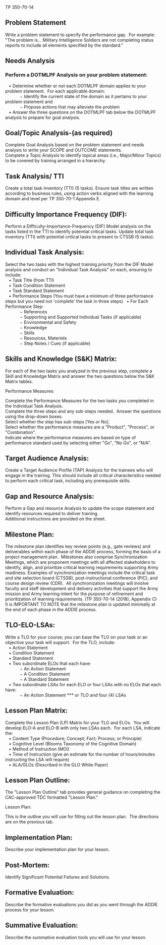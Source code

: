  TP 350-70-14

## Problem Statement

Write a problem statement to specify the performance gap.  For example: "The problem is… Military Intelligence Soldiers are not completing status reports to include all elements specified by the standard."

## Needs Analysis

### Perform a DOTMLPF Analysis on your problem statement:  
   • Determine whether or not each DOTMLPF domain applies to your problem statement.  For each applicable domain:  
            − Identify the current state of the domain as it pertains to your problem statement and  
            − Propose actions that may alleviate the problem  
   • Answer the three questions on the DOTMLPF tab below the DOTMLPF analysis to prepare for goal analysis.

## Goal/Topic Analysis-(as required)

Complete Goal Analysis based on the problem statement and needs analysis to write your SCOPE and OUTCOME statements.  
Complete a Topic Analysis to identify topical areas (i.e., Major/Minor Topics) to be covered by training arranged in a hierarchy. 

## Task Analysis/ TTI

Create a total task inventory (TTI) (5 tasks). Ensure task titles are written according to business rules, using action verbs aligned with the learning domain and level per TP 350-70-1 Appendix E.

## Difficulty Importance Frequency (DIF):

Perform a Difficulty-Importance-Frequency (DIF) Model analysis on the tasks listed in the TTI to identify potential critical tasks. Update total task inventory (TTI) with potential critical tasks to present to CTSSB (5 tasks).

## Individual Task Analysis: 

Select the two tasks with the highest training priority from the DIF Model analysis and conduct an "Individual Task Analysis" on each, ensuring to include:  
   • Task Title (from TTI)  
   • Task Condition Statement  
   • Task Standard Statement  
   • Performance Steps (You must have a minimum of three performance steps but you need not 'complete' the task in three steps)   • For Each Performance Step:  
            − References  
            − Supporting and Supported Individual Tasks (if applicable)  
            − Environmental and Safety             
            − Knowledge  
            − Skills  
            − Resources, Materiels  
            − Step Notes / Cues (if applicable)

## Skills and Knowledge (S&K) Matrix:

For each of the two tasks you analyzed in the previous step, complete a Skill and Knowledge Matrix and answer the two questions below the S&K Matrix tables.

Performance Measures:

Complete the Performance Measures for the two tasks you completed in the Individual Task Analysis.   
Complete the three steps and any sub-steps needed.  Answer the questions using the drop-down boxes.   
Select whether the step has sub-steps [Yes or No].  
Select whether the performance measures are a "Product", "Process", or "Combination".  
Indicate where the performance measures are based on type of performance standard used by selecting either "Go", "No Go", or "N/A".

## Target Audience Analysis:

Create a Target Audience Profile (TAP) Analysis for the trainees who will engage in the training. This should include all critical characteristics needed to perform each critical task, including any prerequisite skills.

## Gap and Resource Analysis:

Perform a Gap and resource Analysis to update the scope statement and identify resources required to deliver training.  
Additional instructions are provided on the sheet.

## Milestone Plan:

The milestone plan identifies key review points (e.g., gate reviews) and deliverables within each phase of the ADDIE process, forming the basis of a project management plan.  Milestones also comprise Synchronization Meetings, which are proponent meetings with all affected stakeholders to identify, align, and prioritize critical learning requirements supporting Army readiness. Examples of synchronization meetings include the critical task and site selection board (CTSSB), post-instructional conference (PIC), and course design review (CDR).  All synchronization meetings will involve faculty and staff development and delivery activities that support the Army mission and Army learning intent for the purpose of refinement and prioritization of learning requirements. (TP 350-70-14 (2018), Appendix C)  
It is IMPORTANT TO NOTE that the milestone plan is updated minimally at the end of each phase in the ADDIE process.

## TLO-ELO-LSAs:

Write a TLO for your course; you can base the TLO on your task or an objective your task will support.  For the TLO, include:  
   • Action Statement  
   • Condition Statement  
   • Standard Statement  
   • Two subordinate ELOs that each have:  
            − An Action Statement  
            − A Condition Statement  
            − A Standard Statement  
   • Two subordinate LSAs for each ELO or four LSAs with no ELOs that each have:  
            − An Action Statement *** or TLO and four (4) LSAs

## Lesson Plan Matrix:

Complete the Lesson Plan (LP) Matrix for your TLO and ELOs.  You will develop ELO-A and ELO-B with only two LSAs each.  For each LSA, indicate the:  
   • Content Type (Procedure; Concept; Fact; Process; or Principle)  
   • Cognitive Level (Blooms Taxonomy of the Cognitive Domain)  
   • Method of Instruction (MOI)  
   • Time of Instruction (give an estimate for the number of hours/minutes instructing the LSA will require)  
   • ALA/GLOs (Described in the GLO White Paper)

## Lesson Plan Outline:

The "Lesson Plan Outline" tab provides general guidance on completing the CAC-approved TDC formatted "Lesson Plan."

Lesson Plan:

This is the outline you will use for filling out the lesson plan.  The directions are on the previous tab.

## Implementation Plan:

Describe your implementation plan for your lesson.

## Post-Mortem:

Identify Significant Potential Failures and Solutions.

## Formative Evaluation:

Describe the formative evaluations you did as you went through the ADDIE process for your lesson.

## Summative Evaluation:

Describe the summative evaluation tools you will use for your lesson.